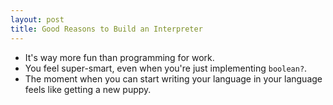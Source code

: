 ```yaml
---
layout: post
title: Good Reasons to Build an Interpreter
---
```


* It's way more fun than programming for work.
* You feel super-smart, even when you're just implementing `boolean?`.
* The moment when you can start writing your language in your language feels like getting a new puppy.
